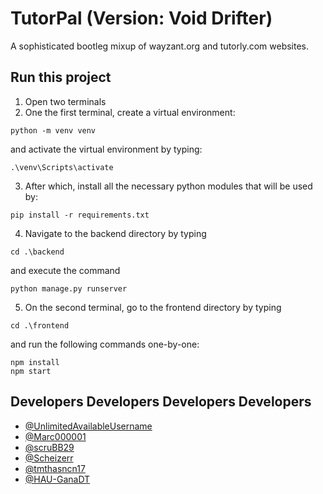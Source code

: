 
# TutorPal (Version: Void Drifter)

A sophisticated bootleg mixup of wayzant.org and tutorly.com websites.


## Run this project

1. Open two terminals
2. One the first terminal, create a virtual environment:
```
python -m venv venv
```
and activate the virtual environment by typing:
```
.\venv\Scripts\activate
```
3. After which, install all the necessary python modules that will be used by:
```
pip install -r requirements.txt
```
4. Navigate to the backend directory by typing 
```
cd .\backend
``` 
and execute the command 
```
python manage.py runserver
```
5. On the second terminal, go to the frontend directory by typing 
```
cd .\frontend
``` 
and run the following commands one-by-one:
```
npm install
npm start
```


    
## Developers Developers Developers Developers

- [@UnlimitedAvailableUsername](https://github.com/UnlimitedAvailableUsername)
- [@Marc000001](https://github.com/Marc000001)
- [@scruBB29](https://github.com/scruBB29)
- [@Scheizerr](https://github.com/Scheizerr)
- [@tmthasncn17](https://github.com/tmthasncn17)
- [@HAU-GanaDT](https://github.com/HAU-GanaDT)

